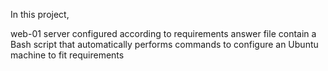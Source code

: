 In this project, 

web-01 server configured according to requirements
answer file contain a Bash script that automatically performs commands to configure an Ubuntu machine to fit requirements
